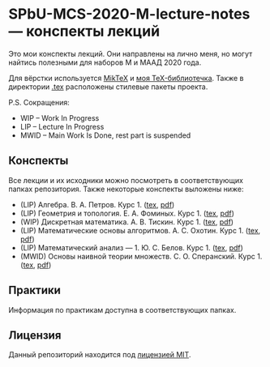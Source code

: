 # SPbU-MCS-2020-M-lecture-notes &mdash; конспекты лекций
Это мои конспекты лекций. Они направлены на лично меня, но могут найтись полезными для наборов М и МААД 2020 года.

Для вёрстки используется [MikTeX](https://miktex.org/) и [моя TeX-библиотечка](https://github.com/lounres/TeX-libs). Также в директории [.tex](.tex) расположены стилевые пакеты проекта.

P.S. Сокращения:
- WIP &ndash; Work In Progress
- LIP &ndash; Lecture In Progress
- MWID &ndash; Main Work Is Done, rest part is suspended

## Конспекты

Все лекции и их исходники можно посмотреть в соответствующих папках репозитория. Также некоторые конспекты выложены ниже:

- (LIP) Алгебра. В. А. Петров. Курс 1. ([tex](Алгебра/Algebra.tex), [pdf](Алгебра/Algebra.pdf))
- (LIP) Геометрия и топология. Е. А. Фоминых. Курс 1. ([tex](ГиТ/GaT.tex), [pdf](ГиТ/GaT.pdf))
- (WIP) Дискретная математика. А. В. Тискин. Курс 1. ([tex](ДисМат/DM.tex), [pdf](ДисМат/DM.pdf))
- (LIP) Математические основы алгоритмов. А. С. Охотин. Курс 1. ([tex](МатАлг/MAlg.tex), [pdf](МатАлг/MAlg.pdf))
- (LIP) Математический анализ &mdash; 1. Ю. С. Белов. Курс 1. ([tex](МатАн/MA.tex), [pdf](МатАн/MA.pdf))
- (MWID) Основы наивной теории множеств. С. О. Сперанский. Курс 1. ([tex](НТМ/ST.tex), [pdf](НТМ/ST.pdf))

## Практики

Информация по практикам доступна в соответствующих папках.

## Лицензия

Данный репозиторий находится под [лицензией MIT](LICENSE).